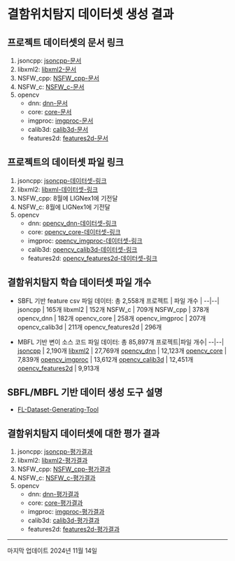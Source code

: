 # 결함위치탐지 데이터셋 생성 결과


## 프로젝트 데이터셋의 문서 링크
1. jsoncpp: [jsoncpp-문서](/documents/dataset_description/document-jsoncpp.md)
2. libxml2: [libxml2-문서](/documents/dataset_description/document-libxml2.md)
3. NSFW_cpp: [NSFW_cpp-문서](/documents/dataset_description/document-NSFW_cpp.md)
4. NSFW_c: [NSFW_c-문서](/documents/dataset_description/document-NSFW_c.md)
5. opencv
    * dnn: [dnn-문서](/documents/dataset_description/opencv/document-opencv_dnn.md)
    * core: [core-문서](/documents/dataset_description/opencv/document-opencv_core.md)
    * imgproc: [imgproc-문서](/documents/dataset_description/opencv/document-opencv_imgproc.md)
    * calib3d: [calib3d-문서](/documents/dataset_description/opencv/document-opencv_calib3d.md)
    * features2d: [features2d-문서](/documents/dataset_description/opencv/document-opencv_features2d.md)


## 프로젝트의 데이터셋 파일 링크
1. jsoncpp: [jsoncpp-데이터셋-링크](https://drive.google.com/file/d/1R0HTSE3MHSujkNHrmaOGyFRK-5dA4kEk/view?usp=drive_link)
2. libxml2: [libxml-데이터셋-링크](https://drive.google.com/file/d/10HP8t0W60VNx1oAAhmggFFZfZazHChf3/view?usp=drive_link)
3. NSFW_cpp: 8월에 LIGNex1에 기전달
4. NSFW_c: 8월에 LIGNex1에 기전달
5. opencv
    * dnn: [opencv_dnn-데이터셋-링크](https://drive.google.com/file/d/1mL6lSmlHK4sefuCf0Zl6uOOiftZTh8Wy/view?usp=drive_link)
    * core: [opencv_core-데이터셋-링크](https://drive.google.com/file/d/1gQua9HCkridZxemDJJ2XZfHFxuRiQ1xs/view?usp=drive_link)
    * imgproc: [opencv_imgproc-데이터셋-링크](https://drive.google.com/file/d/14W1waiEUk4oh6p9bewN_za5-vGdQMoj2/view?usp=drive_link)
    * calib3d: [opencv_calib3d-데이터셋-링크](https://drive.google.com/file/d/14xNBpvdK_GpyPe6B_C_tnmHeyl4SjtfQ/view?usp=drive_link)
    * features2d: [opencv_features2d-데이터셋-링크](https://drive.google.com/file/d/17NsIqm2wrB9gi5XW2Q9hf-iGqtJN6WHy/view?usp=drive_link)


## 결함위치탐지 학습 데이터셋 파일 개수
* SBFL 기반 feature csv 파일 데이터: 총 2,558개
    프로젝트 | 파일 개수 |
    --|--|
    jsoncpp | 165개
    libxml2 | 152개
    NSFW_c | 709개
    NSFW_cpp | 378개
    opencv_dnn | 182개
    opencv_core | 258개
    opencv_imgproc | 207개
    opencv_calib3d | 211개
    opencv_features2d | 296개

* MBFL 기반 변이 소스 코드 파일 데이터: 총 85,897개
    프로젝트|파일 개수|
    --|--|
    [jsoncpp](https://drive.google.com/file/d/1h9-tREd5DxgTUI_l5EvUCjqkTAtdV94a/view?usp=sharing) | 2,190개
    [libxml2](https://drive.google.com/file/d/1aCg8yPBIhACDQSuYf_st5n7hQNxBCGuz/view?usp=sharing) | 27,769개
    [opencv_dnn](https://drive.google.com/file/d/1hELKmZccOMtPQ2DA_ncfElEqSin2Zn8J/view?usp=sharing) | 12,123개
    [opencv_core](https://drive.google.com/file/d/1UmNNy_whRprx78OPU3dclQGT_wzRjSTr/view?usp=sharing) | 7,839개
    [opencv_imgproc](https://drive.google.com/file/d/1KnAgqLUanQsel1uJknUjbdyE9TfnloJk/view?usp=sharing) | 13,612개
    [opencv_calib3d](https://drive.google.com/file/d/1SQNvUzLQB3ZgYjTqdCyzJsNsqFtpTZ1_/view?usp=sharing) | 12,451개
    [opencv_features2d](https://drive.google.com/file/d/150cY2b0_0XZsS0iBfy816it2lw91SUum/view?usp=sharing) | 9,913개



## SBFL/MBFL 기반 데이터 생성 도구 설명
* [FL-Dataset-Generating-Tool](/documents/README-kor.md)


## 결함위치탐지 데이터셋에 대한 평가 결과
1. jsoncpp: [jsoncpp-평가결과](/documents/dataset_description/document-jsoncpp.md#9-데이터셋의-오류-탐지-정확도-평가-총-165개-버그-버전-총-363개-함수)
2. libxml2: [libxml2-평가결과](/documents/dataset_description/document-libxml2.md#9-데이터셋의-결함-위치-탐지-정확도-평가-총-152개-버그-버전-총-918개-함수)
3. NSFW_cpp: [NSFW_cpp-평가결과](/documents/dataset_description/document-NSFW_cpp.md#9-데이터셋의-결함-위치-탐지-정확도-평가-총-378개-버그-버전)
4. NSFW_c: [NSFW_c-평가결과](/documents/dataset_description/document-NSFW_c.md#9-데이터셋의-결함-위치-탐지-정확도-평가-총-709개-버그-버전)
5. opencv
    * dnn: [dnn-평가결과](/documents/dataset_description/opencv/document-opencv_dnn.md#9-데이터셋의-결함-위치-탐지-정확도-평가-총-182개-버그-버전)
    * core: [core-평가결과](/documents/dataset_description/opencv/document-opencv_core.md#9-데이터셋의-결함-위치-탐지-정확도-평가-총-258개-버그-버전)
    * imgproc: [imgproc-평가결과](/documents/dataset_description/opencv/document-opencv_imgproc.md#9-데이터셋의-결함-위치-탐지-정확도-평가-총-207개-버그-버전)
    * calib3d: [calib3d-평가결과](/documents/dataset_description/opencv/document-opencv_calib3d.md#9-데이터셋의-결함-위치-탐지-정확도-평가-총-211개-버그-버전)
    * features2d: [features2d-평가결과](/documents/dataset_description/opencv/document-opencv_features2d.md#9-데이터셋의-결함-위치-탐지-정확도-평가-총-296개-버그-버전)

---
마지막 업데이트 2024년 11월 14일
